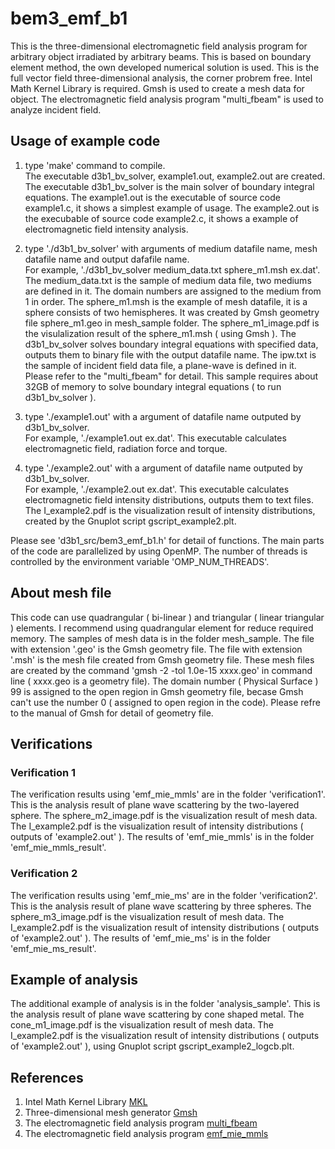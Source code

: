 # bem3_emf_b1
This is the three-dimensional electromagnetic field analysis program for arbitrary object irradiated by arbitrary beams. 
This is based on boundary element method, the own developed numerical solution is used. 
This is the full vector field three-dimensional analysis, the corner probrem free. 
Intel Math Kernel Library is required. 
Gmsh is used to create a mesh data for object. 
The electromagnetic field analysis program "multi_fbeam" is used to analyze incident field. 

## Usage of example code

1. type 'make' command to compile.  
   The executable d3b1_bv_solver, example1.out, example2.out are created. 
   The executable d3b1_bv_solver is the main solver of boundary integral equations. 
   The example1.out is the executable of source code example1.c, it shows a simplest example of usage. 
   The example2.out is the execubable of source code example2.c, it shows a example of electromagnetic field intensity analysis. 
  
2. type './d3b1_bv_solver' with arguments of medium datafile name, mesh datafile name and output dafafile name.  
   For example, './d3b1_bv_solver medium_data.txt sphere_m1.msh ex.dat'. 
   The medium_data.txt is the sample of medium data file, two mediums are defined in it. The domain numbers are assigned to the medium from 1 in order. 
   The sphere_m1.msh is the example of mesh datafile, it is a sphere consists of two hemispheres.
   It was created by Gmsh geometry file sphere_m1.geo in mesh_sample folder. 
   The sphere_m1_image.pdf is the visulalization result of the sphere_m1.msh ( using Gmsh ).
   The d3b1_bv_solver solves boundary integral equations with specified data, outputs them to binary file with the output datafile name.
   The ipw.txt is the sample of incident field data file, a plane-wave is defined in it. Please refer to the "multi_fbeam" for detail. 
   This sample requires about 32GB of memory to solve boundary integral equations ( to run d3b1_bv_solver ).  

3. type './example1.out' with a argument of datafile name outputed by d3b1_bv_solver.  
   For example, './example1.out ex.dat'. 
   This executable calculates electromagnetic field, radiation force and torque. 

4. type './example2.out' with a argument of datafile name outputed by d3b1_bv_solver.   
   For example, './example2.out ex.dat'. 
   This executable calculates electromagnetic field intensity distributions, outputs them to text files. 
   The I_example2.pdf is the visualization result of intensity distributions, created by the Gnuplot script gscript_example2.plt.
   
Please see 'd3b1_src/bem3_emf_b1.h' for detail of functions. 
The main parts of the code are parallelized by using OpenMP. 
The number of threads is controlled by the environment variable 'OMP_NUM_THREADS'.  


## About mesh file

This code can use quadrangular ( bi-linear ) and triangular ( linear triangular ) elements. 
I recommend using quadrangular element for reduce required memory. 
The samples of mesh data is in the folder mesh_sample. 
The file with extension '.geo' is the Gmsh geometry file. 
The file with extension '.msh' is the mesh file created from Gmsh geometry file. 
These mesh files are created by the command 'gmsh -2 -tol 1.0e-15 xxxx.geo' in command line ( xxxx.geo is a geometry file). 
The domain number ( Physical Surface ) 99 is assigned to the open region in Gmsh geometry file, becase Gmsh can't use the number 0 ( assigned to open region in the code). 
Please refre to the manual of Gmsh for detail of geometry file.  


## Verifications

### Verification 1  

The verification results using 'emf_mie_mmls' are in the folder 'verification1'.
This is the analysis result of plane wave scattering by the two-layered sphere.
The sphere_m2_image.pdf is the visualization result of mesh data. 
The I_example2.pdf is the visualization result of intensity distributions ( outputs of 'example2.out' ).
The results of 'emf_mie_mmls' is in the folder 'emf_mie_mmls_result'.

### Verification 2  

The verification results using 'emf_mie_ms' are in the folder 'verification2'.
This is the analysis result of plane wave scattering by three spheres.
The sphere_m3_image.pdf is the visualization result of mesh data. 
The I_example2.pdf is the visualization result of intensity distributions ( outputs of 'example2.out' ).
The results of 'emf_mie_ms' is in the folder 'emf_mie_ms_result'.


## Example of analysis

The additional example of analysis is in the folder 'analysis_sample'.
This is the analysis result of plane wave scattering by cone shaped metal.
The cone_m1_image.pdf is the visualization result of mesh data. 
The I_example2.pdf is the visualization result of intensity distributions ( outputs of 'example2.out' ), using Gnuplot script gscript_example2_logcb.plt.  


## References
1. Intel Math Kernel Library [MKL](https://software.intel.com/mkl)
2. Three-dimensional mesh generator [Gmsh](https://gmsh.info/)
3. The electromagnetic field analysis program [multi_fbeam](https://github.com/akohta/multi_fbeam/) 
4. The electromagnetic field analysis program [emf_mie_mmls](https://github.com/akohta/emf_mie_mmls/)
